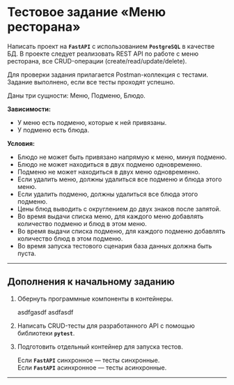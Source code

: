 # Тестовое задание &laquo;Меню ресторана&raquo; #

Написать проект на **`FastAPI`** с использованием **`PostgreSQL`** в качестве
БД. В проекте следует реализовать REST API по работе с меню ресторана, все
CRUD-операции (create/read/update/delete).

Для проверки задания прилагается Postman-коллекция с тестами. Задание выполнено,
если все тесты проходят успешно.

Даны три сущности: Меню, Подменю, Блюдо.

**Зависимости:**

- У меню есть подменю, которые к ней привязаны.
- У подменю есть блюда.

**Условия:**

- Блюдо не может быть привязано напрямую к меню, минуя подменю.
- Блюдо не может находиться в двух подменю одновременно.
- Подменю не может находиться в двух меню одновременно.
- Если удалить меню, должны удалиться все подменю и блюда этого меню.
- Если удалить подменю, должны удалиться все блюда этого подменю.
- Цены блюд выводить с округлением до двух знаков после запятой.
- Во время выдачи списка меню, для каждого меню добавлять количество подменю и
блюд в этом меню.
- Во время выдачи списка подменю, для каждого подменю добавлять количество блюд
в этом подменю.
- Во время запуска тестового сценария база данных должна быть пуста.

----

## Дополнения к начальному заданию ##

1. Обернуть программные компоненты в контейнеры.

    asdfgasdf
    asdfasdf

2. Написать CRUD-тесты для разработанного API с помощью библиотеки **`pytest`**.
3. Подготовить отдельный контейнер для запуска тестов.

    Если **`FastAPI`** синхронное&nbsp;&mdash; тесты синхронные.    
    Если **`FastAPI`** асинхронное&nbsp;&mdash; тесты асинхронные.

----
